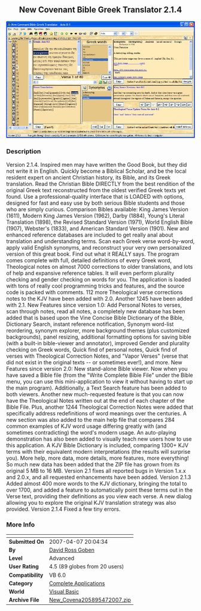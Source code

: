 ﻿<div align="center">

## New Covenant Bible Greek Translator 2\.1\.4

<img src="PIC2006671429485876.JPG">
</div>

### Description

Version 2.1.4. Inspired men may have written the Good Book, but they did not write it in English. Quickly become a Biblical Scholar, and be the local resident expert on ancient Christian history, its Bible, and its Greek translation. Read the Christian Bible DIRECTLY from the best rendition of the original Greek text reconstructed from the oldest verified Greek texts yet found. Use a professional-quality interface that is LOADED with options, designed for fast and easy use by both serious Bible students and those who are simply curious. Comparison Bibles available: King James Version (1611), Modern King James Version (1962), Darby (1884), Young's Literal Translation (1898), the Revised Standard Version (1971), World English Bible (1907), Webster's (1833), and American Standard Version (1901). New and enhanced reference databases are included to get really anal about translation and understanding terms. Scan each Greek verse word-by-word, apply valid English synonyms, and reconstruct your very own personalized version of this great book. Find out what it REALLY says. The program comes complete with full, detailed definitions of every Greek word, Theological notes on almost 7000 corrections to older translations, and lots of help and expansive reference tables. It will even perform plurality checking and gender checking on words for you. The application is loaded with tons of really cool programming tricks and features, and the source code is packed with comments. 112 more Theological verse corrections notes to the KJV have been added with 2.0. Another 1245 have been added with 2.1. New Features since version 1.0: Add Personal Notes to verses, scan through notes, read all notes, a completely new database has been added that is based upon the Vine Concise Bible Dictionary of the Bible, Dictionary Search, instant reference notification, Synonym word-list reordering, synonym explorer, more background themes (plus customized backgrounds), panel resizing, additional formatting options for saving bible (with a built-in bible-viewer and annotator), improved Gender and plurality checking on Greek words, Quick find of personal notes, Quick find of verses with Theological Correction Notes, and "Vapor Verses" (verse that did not exist in the original texts -- or sometimes ever!), and more. New Features since version 2.0: New stand-alone Bible viewer. Now when you have saved a Bible file (from the "Write Complete Bible File" under the Bible menu, you can use this mini-application to view it without having to start up the main program). Additionally, a Text Search feature has been added to both viewers. Another new much-requested feature is that you can now have the Theological Notes written out at the end of each chapter of the Bible File. Plus, another 1244 Theological Correction Notes were added that specifically address redefinitions of word meanings over the centuries. A new section was also added to the main help file that compares 284 common examples of KJV word usage differing greatly with (and sometimes contradicting) the word's modern usage. An auto-playing demonstration has also been added to visually teach new users how to use this application. A KJV Bible Dictionary is included, comparing 1300+ KJV terms with their equivalent modern interpretations (the results will surprise you). More help, more data, more details, more features, more everything! So much new data has been added that the ZIP file has grown from its original 5 MB to 16 MB. Version 2.1 fixes all reported bugs in Version 1.x.x and 2.0.x, and all requested enhancements have been added. Version 2.1.3 Added almost 400 more words to the KJV dictionary, bringing the total to over 1700, and added a feature to automatically point these terms out in the Verse text, providing their definitions as you view each verse. A new dialog allowing you to explore the original KJV translation strategy was also provided. Version 2.1.4 Fixed a few tiny errors.
 
### More Info
 


<span>             |<span>
---                |---
**Submitted On**   |2007-04-07 20:04:34
**By**             |[David Ross Goben](https://github.com/Planet-Source-Code/PSCIndex/blob/master/ByAuthor/david-ross-goben.md)
**Level**          |Advanced
**User Rating**    |4.5 (89 globes from 20 users)
**Compatibility**  |VB 6\.0
**Category**       |[Complete Applications](https://github.com/Planet-Source-Code/PSCIndex/blob/master/ByCategory/complete-applications__1-27.md)
**World**          |[Visual Basic](https://github.com/Planet-Source-Code/PSCIndex/blob/master/ByWorld/visual-basic.md)
**Archive File**   |[New\_Covena205895472007\.zip](https://github.com/Planet-Source-Code/david-ross-goben-new-covenant-bible-greek-translator-2-1-4__1-65588/archive/master.zip)








